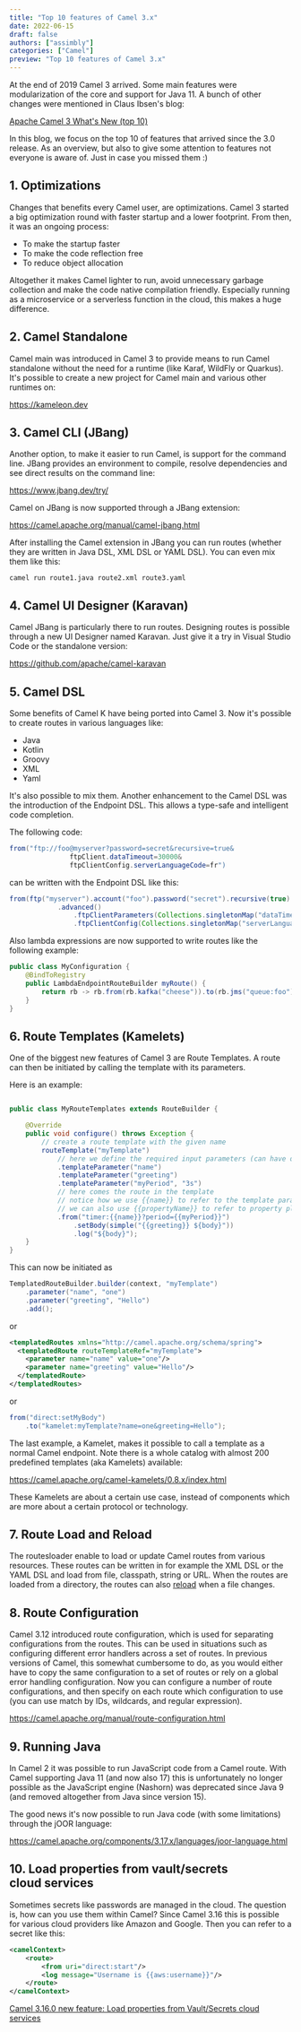 ```yaml
---
title: "Top 10 features of Camel 3.x"
date: 2022-06-15
draft: false
authors: ["assimbly"]
categories: ["Camel"]
preview: "Top 10 features of Camel 3.x"
---
```


At the end of 2019 Camel 3 arrived. Some main features were modularization of the core and support for Java 11. A bunch of other changes were mentioned in Claus Ibsen's blog:

[Apache Camel 3 What's New (top 10)](/blog/2019/12/Camel3-Whatsnew/)

In this blog, we focus on the top 10 of features that arrived since the 3.0 release. As an overview, but also to give some attention to features not everyone is aware of. Just in case you missed them :)

## 1. Optimizations

Changes that benefits every Camel user, are optimizations. Camel 3 started a big optimization round with faster startup and a lower footprint. From then, it was an ongoing process: 

- To make the startup faster
- To make the code reflection free
- To reduce object allocation

Altogether it makes Camel lighter to run, avoid unnecessary garbage collection and make the code native compilation friendly. Especially running as a microservice or a serverless function in the cloud, this makes a huge difference.

##  2. Camel Standalone

Camel main was introduced in Camel 3 to provide means to run Camel standalone without the need for a runtime (like Karaf, WildFly or Quarkus). It's possible to create a new project for Camel main and various other runtimes on:

https://kameleon.dev

## 3. Camel CLI (JBang)

Another option, to make it easier to run Camel, is support for the command line. JBang provides an environment to compile, resolve dependencies and see direct results on the command line:

https://www.jbang.dev/try/

Camel on JBang is now supported through a JBang extension:

https://camel.apache.org/manual/camel-jbang.html

After installing the Camel extension in JBang you can run routes (whether they are written in Java DSL, XML DSL or YAML DSL). You can even mix them like this:

```
camel run route1.java route2.xml route3.yaml
```

##  4. Camel UI Designer (Karavan)

Camel JBang is particularly there to run routes. Designing routes is possible through a new UI Designer named Karavan. Just give it a try in Visual Studio Code or the standalone version:

https://github.com/apache/camel-karavan

##  5. Camel DSL

Some benefits of Camel K have being ported into Camel 3. Now it's possible to create routes in various languages like:

- Java
- Kotlin
- Groovy
- XML
- Yaml

It's also possible to mix them. Another enhancement to the Camel DSL was the introduction of the Endpoint DSL. This allows a type-safe and intelligent code completion.

The following code:

```java
from("ftp://foo@myserver?password=secret&recursive=true&
               ftpClient.dataTimeout=30000&
               ftpClientConfig.serverLanguageCode=fr")
 ```
 
can be written with the Endpoint DSL like this:

```java
from(ftp("myserver").account("foo").password("secret").recursive(true)
            .advanced()
                .ftpClientParameters(Collections.singletonMap("dataTimeout", 30000))
                .ftpClientConfig(Collections.singletonMap("serverLanguageCode", "fr")))
```                

Also lambda expressions are now supported to write routes like the following example:

```java
public class MyConfiguration {
    @BindToRegistry
    public LambdaEndpointRouteBuilder myRoute() {
        return rb -> rb.from(rb.kafka("cheese")).to(rb.jms("queue:foo"));
    }
}
```

##  6. Route Templates (Kamelets)

One of the biggest new features of Camel 3 are Route Templates. A route can then be initiated by calling the template with its parameters.

Here is an example:

```java

public class MyRouteTemplates extends RouteBuilder {

    @Override
    public void configure() throws Exception {
        // create a route template with the given name
        routeTemplate("myTemplate")
            // here we define the required input parameters (can have default values)
            .templateParameter("name")
            .templateParameter("greeting")
            .templateParameter("myPeriod", "3s")
            // here comes the route in the template
            // notice how we use {{name}} to refer to the template parameters
            // we can also use {{propertyName}} to refer to property placeholders
            .from("timer:{{name}}?period={{myPeriod}}")
                .setBody(simple("{{greeting}} ${body}"))
                .log("${body}");
    }
}
```

This can now be initiated  as 

```java
TemplatedRouteBuilder.builder(context, "myTemplate")
    .parameter("name", "one")
    .parameter("greeting", "Hello")
    .add();
```

or 

```xml
<templatedRoutes xmlns="http://camel.apache.org/schema/spring">
  <templatedRoute routeTemplateRef="myTemplate">
    <parameter name="name" value="one"/>
    <parameter name="greeting" value="Hello"/>
  </templatedRoute>
</templatedRoutes>
```

or

```java
from("direct:setMyBody")
    .to("kamelet:myTemplate?name=one&greeting=Hello");
```    

The last example, a Kamelet, makes it possible to call a template as a normal Camel endpoint. Note there is a whole catalog with almost 200 predefined templates (aka Kamelets) available:

https://camel.apache.org/camel-kamelets/0.8.x/index.html

These Kamelets are about a certain use case, instead of components which are more about a certain protocol or technology.

##  7. Route Load and Reload

The routesloader enable to load or update Camel routes from various resources. These routes can be written in for example the XML DSL or the YAML DSL and load from file, classpath, string or URL. When the routes are loaded from a directory, the routes can also [reload](https://camel.apache.org/manual/route-reload.html) when a file changes.

## 8. Route Configuration

Camel 3.12 introduced route configuration, which is used for separating configurations from the routes. This can be used in situations such as configuring different error handlers across a set of routes. In previous versions of Camel, this somewhat cumbersome to do, as you would either have to copy the same configuration to a set of routes or rely on a global error handling configuration.
Now you can configure a number of route configurations, and then specify on each route which configuration to use (you can use match by IDs, wildcards, and regular expression).

https://camel.apache.org/manual/route-configuration.html

## 9. Running Java

In Camel 2 it was possible to run JavaScript code from a Camel route. With Camel supporting Java 11 (and now also 17) this is unfortunately no longer possible as the JavaScript engine (Nashorn) was deprecated since Java 9 (and removed altogether from Java since version 15). 

The good news it's now possible to run Java code (with some limitations) through the jOOR language:

https://camel.apache.org/components/3.17.x/languages/joor-language.html

## 10. Load properties from vault/secrets cloud services

Sometimes secrets like passwords are managed in the cloud. The question is, how can you use them within Camel? Since Camel 3.16 this is possible for various cloud providers like Amazon and Google. Then you can refer to a secret like this:

```xml
<camelContext>
    <route>
        <from uri="direct:start"/>
        <log message="Username is {{aws:username}}"/>
    </route>
</camelContext>
```

[Camel 3.16.0 new feature: Load properties from Vault/Secrets cloud services](/blog/2022/03/secrets-properties-functions/)
